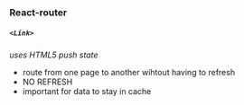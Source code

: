 ### React-router

##### `<Link>`

*uses HTML5 push state*
- route from one page to another wihtout having to refresh
- NO REFRESH
- important for data to stay in cache
